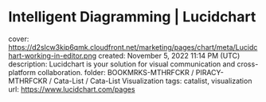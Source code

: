 # Intelligent Diagramming | Lucidchart

cover: https://d2slcw3kip6qmk.cloudfront.net/marketing/pages/chart/meta/Lucidchart-working-in-editor.png
created: November 5, 2022 11:14 PM (UTC)
description: Lucidchart is your solution for visual communication and cross-platform collaboration.
folder: BOOKMRKS-MTHRFCKR / PIRACY-MTHRFCKR / Cata-List / Cata-List Visualization
tags: catalist, visualization
url: https://www.lucidchart.com/pages